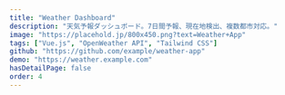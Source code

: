 ```yaml
---
title: "Weather Dashboard"
description: "天気予報ダッシュボード。7日間予報、現在地検出、複数都市対応。"
image: "https://placehold.jp/800x450.png?text=Weather+App"
tags: ["Vue.js", "OpenWeather API", "Tailwind CSS"]
github: "https://github.com/example/weather-app"
demo: "https://weather.example.com"
hasDetailPage: false
order: 4
---
```

